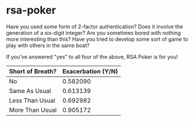 # rsa-poker
Have you used some form of 2-factor authentication?  Does it involve the generation of a six-digit integer? Are you sometimes bored with nothing more interesting than this?  Have you tried to develop some sort of game to play with others in the same boat?

If you've answered "yes" to all four of the above, RSA Poker is for you!  


| Short of Breath? | Exacerbation (Y/N) |
|---|---|
| No               | 0.582090           |
| Same As Usual    | 0.613139           |
| Less Than Usual  | 0.692982           |
| More Than Usual  | 0.905172           |
<!--stackedit_data:
eyJoaXN0b3J5IjpbLTE2MzE3NTIyODUsLTE4NzEyMDA0NDYsMT
IwNjgyODI2NV19
-->